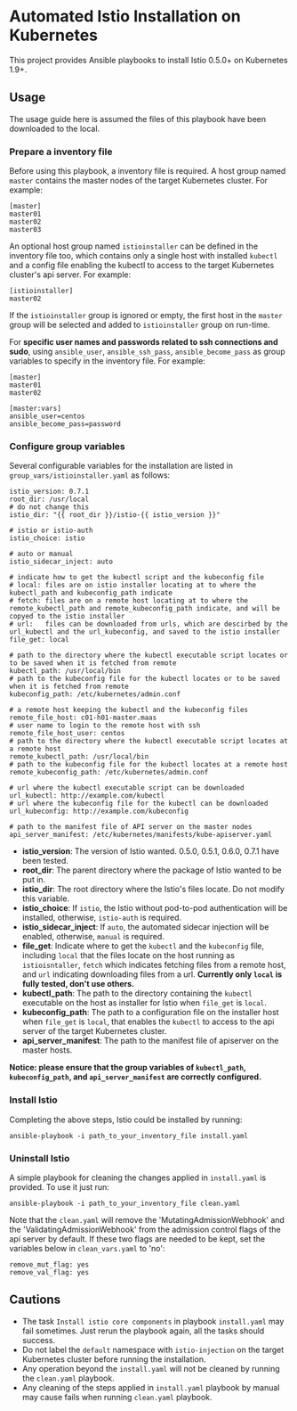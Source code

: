 # Automated Istio Installation on Kubernetes
This project provides Ansible playbooks to install Istio 0.5.0+ on Kubernetes 1.9+.

## Usage
The usage guide here is assumed the files of this playbook have been downloaded to the local.

### Prepare a inventory file
Before using this playbook, a inventory file is required. A host group named `master`  contains the master nodes of the target Kubernetes cluster. For example:

    [master]
    master01
    master02
    master03

An optional host group named `istioinstaller` can be defined in the inventory file too, which contains only a single host with installed `kubectl` and a config file enabling the kubectl to access to the target Kubernetes cluster's api server. For example:

    [istioinstaller]
    master02 

If the `istioinstaller` group is ignored or empty, the first host in the `master` group will be selected and added to `istioinstaller` group on run-time.

For **specific user names and passwords related to ssh connections and sudo**, using `ansible_user`, `ansible_ssh_pass`, `ansible_become_pass` as group variables to specify in the inventory file. For example:

    [master]
    master01
    master02
    
    [master:vars]
    ansible_user=centos
    ansible_become_pass=password

### Configure group variables
Several configurable variables for the installation are listed in `group_vars/istioinstaller.yaml` as follows:

    istio_version: 0.7.1
    root_dir: /usr/local
    # do not change this
    istio_dir: "{{ root_dir }}/istio-{{ istio_version }}"
    
    # istio or istio-auth
    istio_choice: istio
    
    # auto or manual
    istio_sidecar_inject: auto
    
    # indicate how to get the kubectl script and the kubeconfig file
    # local: files are on istio installer locating at to where the kubectl_path and kubeconfig_path indicate
    # fetch: files are on a remote host locating at to where the remote_kubectl_path and remote_kubeconfig_path indicate, and will be copyed to the istio installer
    # url:   files can be downloaded from urls, which are descirbed by the url_kubectl and the url_kubeconfig, and saved to the istio installer
    file_get: local
    
    # path to the directory where the kubectl executable script locates or to be saved when it is fetched from remote
    kubectl_path: /usr/local/bin
    # path to the kubeconfig file for the kubectl locates or to be saved when it is fetched from remote
    kubeconfig_path: /etc/kubernetes/admin.conf
    
    # a remote host keeping the kubectl and the kubeconfig files
    remote_file_host: c01-h01-master.maas
    # user name to login to the remote host with ssh
    remote_file_host_user: centos
    # path to the directory where the kubectl executable script locates at a remote host
    remote_kubectl_path: /usr/local/bin
    # path to the kubeconfig file for the kubectl locates at a remote host
    remote_kubeconfig_path: /etc/kubernetes/admin.conf
    
    # url where the kubectl executable script can be downloaded
    url_kubectl: http://example.com/kubectl
    # url where the kubeconfig file for the kubectl can be downloaded
    url_kubeconfig: http://example.com/kubeconfig
    
    # path to the manifest file of API server on the master nodes
    api_server_manifest: /etc/kubernetes/manifests/kube-apiserver.yaml

- **istio_version**: The version of Istio wanted. 0.5.0, 0.5.1, 0.6.0, 0.7.1 have been tested.
- **root_dir**: The parent directory where the package of Istio wanted to be put in.
- **istio_dir**: The root directory where the Istio's files locate. Do not modify this variable.
- **istio_choice**: If `istio`, the Istio without pod-to-pod authentication will be installed, otherwise, `istio-auth` is required.
- **istio\_sidecar\_inject**: If `auto`, the automated sidecar injection will be enabled, otherwise, `manual` is required.
- **file_get**: Indicate where to get the `kubectl` and the `kubeconfig` file, including `local` that the files locate on the host running as `istioisntaller`, `fetch` which indicates fetching files from a remote host, and `url` indicating downloading files from a url. **Currently only `local` is fully tested, don't use others.**
- **kubectl_path**: The path to the directory containing the `kubectl` executable on the host as installer for Istio when `file_get` is `local`.
- **kubeconfig_path**: The path to a configuration file on the installer host when `file_get` is `local`, that enables the `kubectl` to access to the api server of the target Kubernetes cluster.
- **api\_server\_manifest**: The path to the manifest file of apiserver on the master hosts.

**Notice: please ensure that the group variables of `kubectl_path`, `kubeconfig_path`, and `api_server_manifest` are correctly configured.**

### Install Istio
Completing the above steps, Istio could be installed by running:

    ansible-playbook -i path_to_your_inventory_file install.yaml 

### Uninstall Istio
A simple playbook for cleaning the changes applied in `install.yaml` is provided. To use it just run:

    ansible-playbook -i path_to_your_inventory_file clean.yaml
Note that the `clean.yaml` will remove the 'MutatingAdmissionWebhook' and the 'ValidatingAdmissionWebhook' from the admission control flags of the api server by default. If these two flags are needed to be kept, set the variables below in `clean_vars.yaml` to 'no':

    remove_mut_flag: yes
    remove_val_flag: yes

## Cautions
- The task `Install istio core components` in playbook `install.yaml` may fail sometimes. Just rerun the playbook again, all the tasks should success.
- Do not label the `default` namespace with `istio-injection` on the target Kubernetes cluster before running the installation.
- Any operation beyond the `install.yaml` will not be cleaned by running the `clean.yaml` playbook.
- Any cleaning of the steps applied in `install.yaml` playbook by manual may cause fails when running `clean.yaml` playbook.  
